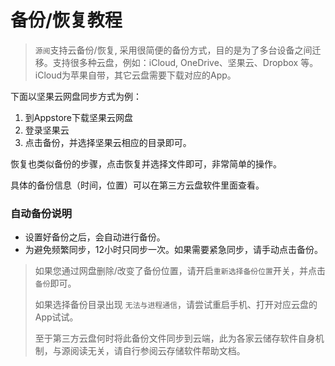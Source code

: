# 备份/恢复教程

> `源阅`支持云备份/恢复, 采用很简便的备份方式，目的是为了多台设备之间迁移。支持很多种云盘，例如：iCloud, OneDrive、坚果云、Dropbox 等。 iCloud为苹果自带，其它云盘需要下载对应的App。

下面以坚果云网盘同步方式为例：

1. 到Appstore下载坚果云网盘
2. 登录坚果云
3. 点击备份，并选择坚果云相应的目录即可。

恢复也类似备份的步骤，点击恢复并选择文件即可，非常简单的操作。

具体的备份信息（时间，位置）可以在第三方云盘软件里面查看。


### 自动备份说明

* 设置好备份之后，会自动进行备份。
* 为避免频繁同步，12小时只同步一次。如果需要紧急同步，请手动点击备份。

> 如果您通过网盘删除/改变了备份位置，请开启`重新选择备份位置`开关，并点击`备份`即可。
>
> 如果选择备份目录出现 `无法与进程通信`，请尝试重启手机、打开对应云盘的App试试。
>
> 至于第三方云盘何时将此备份文件同步到云端，此为各家云储存软件自身机制，与源阅读无关，请自行参阅云存储软件帮助文档。
